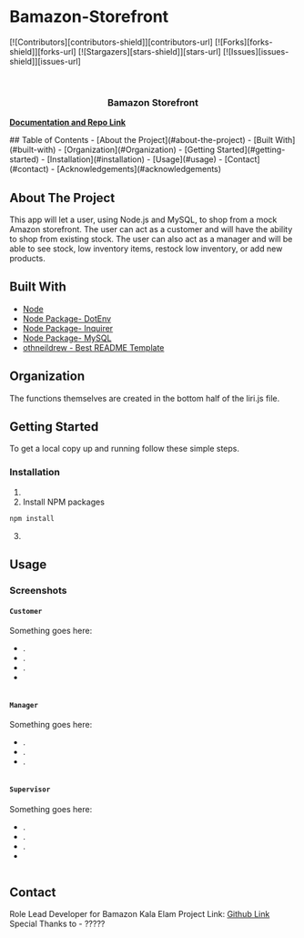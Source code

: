 # Bamazon-Storefront
<!--
*** Thanks for checking out this README Template. If you have a suggestion that would
*** make this better, please fork the repo and create a pull request or simply open
*** an issue with the tag "enhancement".
*** Thanks again! Now go create something AMAZING! :D
***
***
***
*** To avoid retyping too much info. Do a search and replace for the following:
*** github_username, repo, twitter_handle, email
-->
<!-- PROJECT SHIELDS -->
<!--
*** I'm using markdown "reference style" links for readability.
*** Reference links are enclosed in brackets [ ] instead of parentheses ( ).
*** See the bottom of this document for the declaration of the reference variables
*** for contributors-url, forks-url, etc. This is an optional, concise syntax you may use.
*** https://www.markdownguide.org/basic-syntax/#reference-style-links
-->
[![Contributors][contributors-shield]][contributors-url]
[![Forks][forks-shield]][forks-url]
[![Stargazers][stars-shield]][stars-url]
[![Issues][issues-shield]][issues-url]
<!-- PROJECT LOGO -->
<br />
<p align="center">
  <h3 align="center">Bamazon Storefront</h3>
    <a href="https://github.com/speechgirl1505/Bamazon-Command-line-storefront"><strong>Documentation and Repo Link</strong></a>
    <br />
  </p>
</p>
<!-- TABLE OF CONTENTS -->
## Table of Contents
- [About the Project](#about-the-project)
    - [Built With](#built-with)
- [Organization](#Organization)
    - [Getting Started](#getting-started)
    - [Installation](#installation)
- [Usage](#usage)
- [Contact](#contact)
- [Acknowledgements](#acknowledgements)

<!-- ABOUT THE PROJECT -->
## About The Project

This app will let a user, using Node.js and MySQL, to shop from a mock Amazon storefront. The user can act as a customer and will have the ability to shop from existing stock. The user can also act as a manager and will be able to see stock, low inventory items, restock low inventory, or add new products. 

## Built With
- [Node](https://nodejs.org/en/)
- [Node Package- DotEnv](https://www.npmjs.com/package/dotenv)
- [Node Package- Inquirer](https://www.npmjs.com/package/inquirer)
- [Node Package- MySQL](https://www.npmjs.com/package/mysql)
- [othneildrew - Best README Template](https://github.com/othneildrew/Best-README-Template)
<!-- Organization -->
## Organization

The functions themselves are created in the bottom half of the liri.js file.
<!-- GETTING STARTED -->
## Getting Started
To get a local copy up and running follow these simple steps.
### Installation
1. 
2. Install NPM packages
```sh
npm install
```
3. 

<!-- USAGE EXAMPLES -->
## Usage

### Screenshots

#### `Customer`
Something goes here:
- .
- .
- .
- 

<img src=""/>

#### `Manager`

Something goes here:
- .
- .
- .

<img src=""/>

#### `Supervisor`

Something goes here:
- .
- .
- .
- 

<img src=""/>

<!-- CONTACT -->

## Contact
Role Lead Developer for Bamazon Kala Elam
Project Link: [Github Link](https://github.com/speechgirl1505/Bamazon-Command-line-storefront)
Special Thanks to - ?????
<!-- MARKDOWN LINKS & IMAGES -->
<!-- https://www.markdownguide.org/basic-syntax/#reference-style-links -->